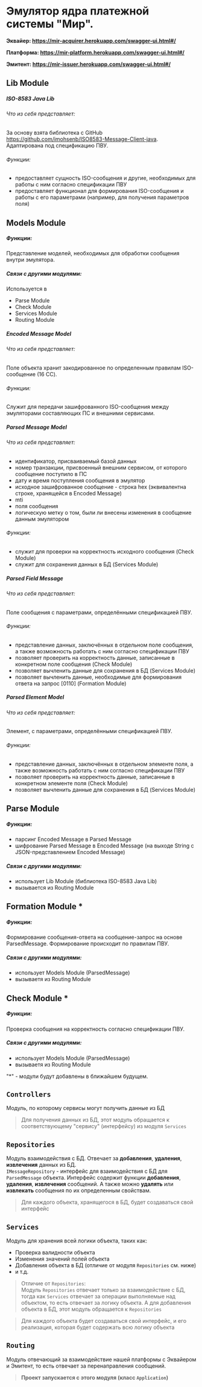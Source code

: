 # Эмулятор ядра платежной системы "Мир".

**Эквайер: https://mir-acquirer.herokuapp.com/swagger-ui.html#/**

**Платформа: https://mir-platform.herokuapp.com/swagger-ui.html#/**

**Эмитент: https://mir-issuer.herokuapp.com/swagger-ui.html#/**

Lib Module
------------
##### ISO-8583 Java Lib #####
###### Что из себя представляет: ######
За основу взята библиотека с GitHub https://github.com/imohsenb/ISO8583-Message-Client-java.  
Адаптирована под спецификацию ПВУ.
###### Функции: ######
- предоставляет сущность ISO-сообщения и другие, необходимых для работы с ним согласно спецификации ПВУ
- предоставляет функционал для формирования ISO-сообщения и работы с его параметрами (например, для получения параметров поля)

Models Module
-------------
##### Функции: #####
Представление моделей, необходимых для обработки сообщения внутри эмулятора.
##### Связи с другими модулями: #####
Используется в
- Parse Module
- Check Module
- Services Module
- Routing Module
##### Encoded Message Model #####
###### Что из себя представляет: ######
Поле объекта хранит закодированное по определенным правилам ISO-сообщение (16 CC).
###### Функции: ######  
Служит для передачи зашифрованного ISO-сообщения между эмуляторами составляющих ПС и внешними сервисами.
##### Parsed Message Model #####
###### Что из себя представляет: ######
- идентификатор, присваиваемый базой данных
- номер транзакции, присвоенный внешним сервисом, от которого сообщение поступило в ПС
- дату и время поступления сообщения в эмулятор
- исходное зашифрованное сообщение - строка hex (эквивалентна строке, хранящейся в Encoded Message)
- mti
- поля сообщения
- логическую метку о том, были ли внесены изменения в сообщение данным эмулятором
###### Функции: ######  
- служит для проверки на корректность исходного сообщения (Check Module)
- служит для сохранения данных в БД (Services Module)
##### Parsed Field Message #####
###### Что из себя представляет: ######
Поле сообщения с параметрами, определёнными спецификацией ПВУ.
###### Функции: ######  
- представление данных, заключённых в отдельном поле сообщения, а также возможность работать с ним согласно спецификации ПВУ
- позволяет проверить на корректность данные, записанные в конкретном поле сообщения (Check Module)
- позволяет вычленить данные для сохранения в БД (Services Module)
- позволяет вычленить данные, необходимые для формирования ответа на запрос [0110] (Formation Module)
##### Parsed Element Model #####
###### Что из себя представляет: ######
Элемент, с параметрами, определёнными спецификацией ПВУ.
###### Функции: ###### 
- представление данных, заключённых в отдельном элементе поля, а также возможность работать с ним согласно спецификации ПВУ
- позволяет проверить на корректность данные, записанные в конкретном элементе поля (Check Module)
- позволяет вычленить данные для сохранения в БД (Services Module)

Parse Module
------------
##### Функции: #####
- парсинг Encoded Message в Parsed Message
- шифрование Parsed Message в Encoded Message (на выходе String с JSON-представлением Encoded Message)
##### Связи с другими модулями: #####
- использует Lib Module (библиотека ISO-8583 Java Lib)
- вызывается из Routing Module

Formation Module *
----------------
##### Функции: #####
Формирование сообщения-ответа на сообщение-запрос на основе ParsedMessage. Формирование происходит по правилам ПВУ.
##### Связи с другими модулями: #####
- использует Models Module (ParsedMessage)
- вызываетя из Routing Module

Check Module *
----------------
##### Функции: #####
Проверка сообщения на корректность согласно спецификации ПВУ.
##### Связи с другими модулями: #####
- использует Models Module (ParsedMessage)
- вызываетя из Routing Module

"*" - модули будут добавлены в ближайшем будущем.

## ```Controllers```
Модуль, по которому сервисы могут получить данные из БД
> Для получения данных из БД, этот модуль обращается 
> к соответствующему "сервису" (интерфейсу) из модуля ```Services``` 

## ```Repositories```

Модуль взаимодействия с БД. Отвечает за **добавления**, **удаления**,
**извлечения** данных из БД.  
```IMessageRepository``` - интерфейс для взаимодействия с БД
для ```ParsedMessage``` объекта. Интерфейс содержит функции **добавления**, **удаления**, **извлечения** сообщений. 
А также можно **удалять** или **извлекать** сообщения по их 
определенным свойствам.
> Для каждого объекта, хранящегося в БД, будет создаваться свой интерфейс

## ```Services```
Модуль для хранения всей логики объекта, таких как:
- Проверка валидности объекта
- Изменения значений полей объекта
- Добавления объекта в БД (отличие от модуля ```Repositories``` см. ниже)
- и т.д.
> Отличие от ```Repositories```:  
> Модуль ```Repositories``` отвечает только за взаимодействие с БД,
> тогда как ```Services``` отвечает за операции выполняемые над объектом,
> то есть отвечает за логику объекта. 
> А для добавления объекта в БД, этот модуль обращается к ```Repositories```

> Для каждого объекта будет создаваться свой интерфейс, и его реализация,
> которая будет содержать всю логику объекта

## ```Routing```
Модуль отвечающий за взаимодействие нашей платформы с Эквайером и Эмитент,
то есть отвечает за перенаправления сообщений.
> **Проект запускается с этого модуля (класс ```Application```)**
